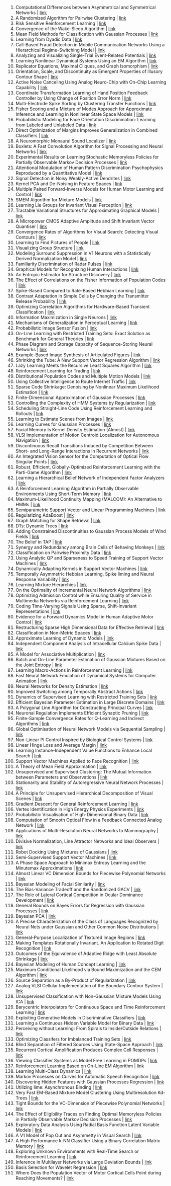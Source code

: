 1. Computational Differences between Asymmetrical and Symmetrical Networks | [link](/paper/1998/hash/020c8bfac8de160d4c5543b96d1fdede-Abstract.html)
2. A Randomized Algorithm for Pairwise Clustering | [link](/paper/1998/hash/06a81a4fb98d149f2d31c68828fa6eb2-Abstract.html)
3. Risk Sensitive Reinforcement Learning | [link](/paper/1998/hash/076023edc9187cf1ac1f1163470e479a-Abstract.html)
4. Convergence of the Wake-Sleep Algorithm | [link](/paper/1998/hash/0771fc6f0f4b1d7d1bb73bbbe14e0e31-Abstract.html)
5. Mean Field Methods for Classification with Gaussian Processes | [link](/paper/1998/hash/08040837089cdf46631a10aca5258e16-Abstract.html)
6. Learning from Dyadic Data | [link](/paper/1998/hash/0c8ce55163055c4da50a81e0a273468c-Abstract.html)
7. Call-Based Fraud Detection in Mobile Communication Networks Using a Hierarchical Regime-Switching Model | [link](/paper/1998/hash/0c9ebb2ded806d7ffda75cd0b95eb70c-Abstract.html)
8. Analyzing and Visualizing Single-Trial Event-Related Potentials | [link](/paper/1998/hash/0d4f4805c36dc6853edfa4c7e1638b48-Abstract.html)
9. Learning Nonlinear Dynamical Systems Using an EM Algorithm | [link](/paper/1998/hash/0ebcc77dc72360d0eb8e9504c78d38bd-Abstract.html)
10. Replicator Equations, Maximal Cliques, and Graph Isomorphism | [link](/paper/1998/hash/0f3d014eead934bbdbacb62a01dc4831-Abstract.html)
11. Orientation, Scale, and Discontinuity as Emergent Properties of Illusory Contour Shape | [link](/paper/1998/hash/109d2dd3608f669ca17920c511c2a41e-Abstract.html)
12. Active Noise Canceling Using Analog Neuro-Chip with On-Chip Learning Capability | [link](/paper/1998/hash/1373b284bc381890049e92d324f56de0-Abstract.html)
13. Coordinate Transformation Learning of Hand Position Feedback Controller by Using Change of Position Error Norm | [link](/paper/1998/hash/1415db70fe9ddb119e23e9b2808cde38-Abstract.html)
14. Multi-Electrode Spike Sorting by Clustering Transfer Functions | [link](/paper/1998/hash/1714726c817af50457d810aae9d27a2e-Abstract.html)
15. Fisher Scoring and a Mixture of Modes Approach for Approximate Inference and Learning in Nonlinear State Space Models | [link](/paper/1998/hash/17e23e50bedc63b4095e3d8204ce063b-Abstract.html)
16. Probabilistic Modeling for Face Orientation Discrimination: Learning from Labeled and Unlabeled Data | [link](/paper/1998/hash/18d10dc6e666eab6de9215ae5b3d54df-Abstract.html)
17. Direct Optimization of Margins Improves Generalization in Combined Classifiers | [link](/paper/1998/hash/18ead4c77c3f40dabf9735432ac9d97a-Abstract.html)
18. A Neuromorphic Monaural Sound Localizer | [link](/paper/1998/hash/1baff70e2669e8376347efd3a874a341-Abstract.html)
19. Boxlets: A Fast Convolution Algorithm for Signal Processing and Neural Networks | [link](/paper/1998/hash/1bc0249a6412ef49b07fe6f62e6dc8de-Abstract.html)
20. Experimental Results on Learning Stochastic Memoryless Policies for Partially Observable Markov Decision Processes | [link](/paper/1998/hash/1cd3882394520876dc88d1472aa2a93f-Abstract.html)
21. Attentional Modulation of Human Pattern Discrimination Psychophysics Reproduced by a Quantitative Model | [link](/paper/1998/hash/204da255aea2cd4a75ace6018fad6b4d-Abstract.html)
22. Signal Detection in Noisy Weakly-Active Dendrites | [link](/paper/1998/hash/21fe5b8ba755eeaece7a450849876228-Abstract.html)
23. Kernel PCA and De-Noising in Feature Spaces | [link](/paper/1998/hash/226d1f15ecd35f784d2a20c3ecf56d7f-Abstract.html)
24. Multiple Paired Forward-Inverse Models for Human Motor Learning and Control | [link](/paper/1998/hash/228499b55310264a8ea0e27b6e7c6ab6-Abstract.html)
25. SMEM Algorithm for Mixture Models | [link](/paper/1998/hash/253f7b5d921338af34da817c00f42753-Abstract.html)
26. Learning Lie Groups for Invariant Visual Perception | [link](/paper/1998/hash/277281aada22045c03945dcb2ca6f2ec-Abstract.html)
27. Tractable Variational Structures for Approximating Graphical Models | [link](/paper/1998/hash/297fa7777981f402dbba17e9f29e292d-Abstract.html)
28. A Micropower CMOS Adaptive Amplitude and Shift Invariant Vector Quantiser | [link](/paper/1998/hash/29921001f2f04bd3baee84a12e98098f-Abstract.html)
29. Convergence Rates of Algorithms for Visual Search: Detecting Visual Contours | [link](/paper/1998/hash/2b3bf3eee2475e03885a110e9acaab61-Abstract.html)
30. Learning to Find Pictures of People | [link](/paper/1998/hash/309fee4e541e51de2e41f21bebb342aa-Abstract.html)
31. Visualizing Group Structure | [link](/paper/1998/hash/351b33587c5fdd93bd42ef7ac9995a28-Abstract.html)
32. Modeling Surround Suppression in V1 Neurons with a Statistically Derived Normalization Model | [link](/paper/1998/hash/35309226eb45ec366ca86a4329a2b7c3-Abstract.html)
33. Familiarity Discrimination of Radar Pulses | [link](/paper/1998/hash/35464c848f410e55a13bb9d78e7fddd0-Abstract.html)
34. Graphical Models for Recognizing Human Interactions | [link](/paper/1998/hash/3a20f62a0af1aa152670bab3c602feed-Abstract.html)
35. An Entropic Estimator for Structure Discovery | [link](/paper/1998/hash/3fb451ca2e89b3a13095b059d8705b15-Abstract.html)
36. The Effect of Correlations on the Fisher Information of Population Codes | [link](/paper/1998/hash/41a60377ba920919939d83326ebee5a1-Abstract.html)
37. Spike-Based Compared to Rate-Based Hebbian Learning | [link](/paper/1998/hash/42a3964579017f3cb42b26605b9ae8ef-Abstract.html)
38. Contrast Adaptation in Simple Cells by Changing the Transmitter Release Probability | [link](/paper/1998/hash/42d6c7d61481d1c21bd1635f59edae05-Abstract.html)
39. Optimizing Correlation Algorithms for Hardware-Based Transient Classification | [link](/paper/1998/hash/4462bf0ddbe0d0da40e1e828ebebeb11-Abstract.html)
40. Information Maximization in Single Neurons | [link](/paper/1998/hash/452bf208bf901322968557227b8f6efe-Abstract.html)
41. Mechanisms of Generalization in Perceptual Learning | [link](/paper/1998/hash/46031b3d04dc90994ca317a7c55c4289-Abstract.html)
42. Probabilistic Image Sensor Fusion | [link](/paper/1998/hash/490640b43519c77281cb2f8471e61a71-Abstract.html)
43. On-Line Learning with Restricted Training Sets: Exact Solution as Benchmark for General Theories | [link](/paper/1998/hash/495dabfd0ca768a3c3abd672079f48b6-Abstract.html)
44. Phase Diagram and Storage Capacity of Sequence-Storing Neural Networks | [link](/paper/1998/hash/49af6c4e558a7569d80eee2e035e2bd7-Abstract.html)
45. Example-Based Image Synthesis of Articulated Figures | [link](/paper/1998/hash/49b8b4f95f02e055801da3b4f58e28b7-Abstract.html)
46. Shrinking the Tube: A New Support Vector Regression Algorithm | [link](/paper/1998/hash/4d6e4749289c4ec58c0063a90deb3964-Abstract.html)
47. Lazy Learning Meets the Recursive Least Squares Algorithm | [link](/paper/1998/hash/4dcf435435894a4d0972046fc566af76-Abstract.html)
48. Reinforcement Learning for Trading | [link](/paper/1998/hash/4e6cd95227cb0c280e99a195be5f6615-Abstract.html)
49. Distributional Population Codes and Multiple Motion Models | [link](/paper/1998/hash/4e9cec1f583056459111d63e24f3b8ef-Abstract.html)
50. Using Collective Intelligence to Route Internet Traffic | [link](/paper/1998/hash/5129a5ddcd0dcd755232baa04c231698-Abstract.html)
51. Sparse Code Shrinkage: Denoising by Nonlinear Maximum Likelihood Estimation | [link](/paper/1998/hash/52947e0ade57a09e4a1386d08f17b656-Abstract.html)
52. Finite-Dimensional Approximation of Gaussian Processes | [link](/paper/1998/hash/55c567fd4395ecef6d936cf77b8d5b2b-Abstract.html)
53. Controlling the Complexity of HMM Systems by Regularization | [link](/paper/1998/hash/5607fe8879e4fd269e88387e8cb30b7e-Abstract.html)
54. Scheduling Straight-Line Code Using Reinforcement Learning and Rollouts | [link](/paper/1998/hash/596f713f9a7376fe90a62abaaedecc2d-Abstract.html)
55. Learning to Estimate Scenes from Images | [link](/paper/1998/hash/5c50b4df4b176845cd235b6a510c6903-Abstract.html)
56. Learning Curves for Gaussian Processes | [link](/paper/1998/hash/5cbdfd0dfa22a3fca7266376887f549b-Abstract.html)
57. Facial Memory Is Kernel Density Estimation (Almost) | [link](/paper/1998/hash/5cce8dede893813f879b873962fb669f-Abstract.html)
58. VLSI Implementation of Motion Centroid Localization for Autonomous Navigation | [link](/paper/1998/hash/6490791e7abf6b29a381288cc23a8223-Abstract.html)
59. Discontinuous Recall Transitions Induced by Competition Between Short- and Long-Range Interactions in Recurrent Networks | [link](/paper/1998/hash/655ea4bd3b5736d88afc30c9212ccddf-Abstract.html)
60. An Integrated Vision Sensor for the Computation of Optical Flow Singular Points | [link](/paper/1998/hash/69d658d0b2859e32cd4dc3b970c8496c-Abstract.html)
61. Robust, Efficient, Globally-Optimized Reinforcement Learning with the Parti-Game Algorithm | [link](/paper/1998/hash/6b8eba43551742214453411664a0dcc8-Abstract.html)
62. Learning a Hierarchical Belief Network of Independent Factor Analyzers | [link](/paper/1998/hash/6ba3af5d7b2790e73f0de32e5c8c1798-Abstract.html)
63. A Reinforcement Learning Algorithm in Partially Observable Environments Using Short-Term Memory | [link](/paper/1998/hash/6d3a1e06d6a06349436bc054313b648c-Abstract.html)
64. Maximum-Likelihood Continuity Mapping (MALCOM): An Alternative to HMMs | [link](/paper/1998/hash/6dd4e10e3296fa63738371ec0d5df818-Abstract.html)
65. Semiparametric Support Vector and Linear Programming Machines | [link](/paper/1998/hash/70efba66d3d8d53194fb1a8446ae07fa-Abstract.html)
66. Regularizing AdaBoost | [link](/paper/1998/hash/71a58e8cb75904f24cde464161c3e766-Abstract.html)
67. Graph Matching for Shape Retrieval | [link](/paper/1998/hash/729c68884bd359ade15d5f163166738a-Abstract.html)
68. DTs: Dynamic Trees | [link](/paper/1998/hash/748ba69d3e8d1af87f84fee909eef339-Abstract.html)
69. Adding Constrained Discontinuities to Gaussian Process Models of Wind Fields | [link](/paper/1998/hash/77f959f119f4fb2321e9ce801e2f5163-Abstract.html)
70. The Belief in TAP | [link](/paper/1998/hash/7949e456002b28988d38185bd30e77fd-Abstract.html)
71. Synergy and Redundancy among Brain Cells of Behaving Monkeys | [link](/paper/1998/hash/7a6a74cbe87bc60030a4bd041dd47b78-Abstract.html)
72. Classification on Pairwise Proximity Data | [link](/paper/1998/hash/7bd28f15a49d5e5848d6ec70e584e625-Abstract.html)
73. Using Analytic QP and Sparseness to Speed Training of Support Vector Machines | [link](/paper/1998/hash/7e1d842d0f7ee600116ffc6b2d87d83f-Abstract.html)
74. Dynamically Adapting Kernels in Support Vector Machines | [link](/paper/1998/hash/7fb8ceb3bd59c7956b1df66729296a4c-Abstract.html)
75. Temporally Asymmetric Hebbian Learning, Spike liming and Neural Response Variability | [link](/paper/1998/hash/806beafe154032a5b818e97b4420ad98-Abstract.html)
76. Learning Mixture Hierarchies | [link](/paper/1998/hash/819c9fbfb075d62a16393b9fe4fcbaa5-Abstract.html)
77. On the Optimality of Incremental Neural Network Algorithms | [link](/paper/1998/hash/81c8727c62e800be708dbf37c4695dff-Abstract.html)
78. Optimizing Admission Control while Ensuring Quality of Service in Multimedia Networks via Reinforcement Learning | [link](/paper/1998/hash/83e8ef518174e1eb6be4a0778d050c9d-Abstract.html)
79. Coding Time-Varying Signals Using Sparse, Shift-Invariant Representations | [link](/paper/1998/hash/83f2550373f2f19492aa30fbd5b57512-Abstract.html)
80. Evidence for a Forward Dynamics Model in Human Adaptive Motor Control | [link](/paper/1998/hash/86df7dcfd896fcaf2674f757a2463eba-Abstract.html)
81. Restructuring Sparse High Dimensional Data for Effective Retrieval | [link](/paper/1998/hash/87ec2f451208df97228105657edb717f-Abstract.html)
82. Classification in Non-Metric Spaces | [link](/paper/1998/hash/88a199611ac2b85bd3f76e8ee7e55650-Abstract.html)
83. Approximate Learning of Dynamic Models | [link](/paper/1998/hash/894b77f805bd94d292574c38c5d628d5-Abstract.html)
84. Independent Component Analysis of Intracellular Calcium Spike Data | [link](/paper/1998/hash/89ae0fe22c47d374bc9350ef99e01685-Abstract.html)
85. A Model for Associative Multiplication | [link](/paper/1998/hash/8a146f1a3da4700cbf03cdc55e2daae6-Abstract.html)
86. Batch and On-Line Parameter Estimation of Gaussian Mixtures Based on the Joint Entropy | [link](/paper/1998/hash/8c00dee24c9878fea090ed070b44f1ab-Abstract.html)
87. Learning Macro-Actions in Reinforcement Learning | [link](/paper/1998/hash/8f19793b2671094e63a15ab883d50137-Abstract.html)
88. Fast Neural Network Emulation of Dynamical Systems for Computer Animation | [link](/paper/1998/hash/92af93f73faf3cefc129b6bc55a748a9-Abstract.html)
89. Neural Networks for Density Estimation | [link](/paper/1998/hash/9327969053c0068dd9e07c529866b94d-Abstract.html)
90. Improved Switching among Temporally Abstract Actions | [link](/paper/1998/hash/9597353e41e6957b5e7aa79214fcb256-Abstract.html)
91. Dynamics of Supervised Learning with Restricted Training Sets | [link](/paper/1998/hash/95d309f0b035d97f69902e7972c2b2e6-Abstract.html)
92. Efficient Bayesian Parameter Estimation in Large Discrete Domains | [link](/paper/1998/hash/962e56a8a0b0420d87272a682bfd1e53-Abstract.html)
93. A Polygonal Line Algorithm for Constructing Principal Curves | [link](/paper/1998/hash/97d0145823aeb8ed80617be62e08bdcc-Abstract.html)
94. Neuronal Regulation Implements Efficient Synaptic Pruning | [link](/paper/1998/hash/98986c005e5def2da341b4e0627d4712-Abstract.html)
95. Finite-Sample Convergence Rates for Q-Learning and Indirect Algorithms | [link](/paper/1998/hash/99adff456950dd9629a5260c4de21858-Abstract.html)
96. Global Optimisation of Neural Network Models via Sequential Sampling | [link](/paper/1998/hash/9c19a2aa1d84e04b0bd4bc888792bd1e-Abstract.html)
97. Non-Linear PI Control Inspired by Biological Control Systems | [link](/paper/1998/hash/9e984c108157cea74c894b5cf34efc44-Abstract.html)
98. Linear Hinge Loss and Average Margin | [link](/paper/1998/hash/a14ac55a4f27472c5d894ec1c3c743d2-Abstract.html)
99. Learning Instance-Independent Value Functions to Enhance Local Search | [link](/paper/1998/hash/a1afc58c6ca9540d057299ec3016d726-Abstract.html)
100. Support Vector Machines Applied to Face Recognition | [link](/paper/1998/hash/a2cc63e065705fe938a4dda49092966f-Abstract.html)
101. A Theory of Mean Field Approximation | [link](/paper/1998/hash/a368b0de8b91cfb3f91892fbf1ebd4b2-Abstract.html)
102. Unsupervised and Supervised Clustering: The Mutual Information between Parameters and Observations | [link](/paper/1998/hash/a981f2b708044d6fb4a71a1463242520-Abstract.html)
103. Stationarity and Stability of Autoregressive Neural Network Processes | [link](/paper/1998/hash/aa486f25175cbdc3854151288a645c19-Abstract.html)
104. A Principle for Unsupervised Hierarchical Decomposition of Visual Scenes | [link](/paper/1998/hash/ab541d874c7bc19ab77642849e02b89f-Abstract.html)
105. Gradient Descent for General Reinforcement Learning | [link](/paper/1998/hash/af5afd7f7c807171981d443ad4f4f648-Abstract.html)
106. Vertex Identification in High Energy Physics Experiments | [link](/paper/1998/hash/aff0a6a4521232970b2c1cf539ad0a19-Abstract.html)
107. Probabilistic Visualisation of High-Dimensional Binary Data | [link](/paper/1998/hash/b132ecc1609bfcf302615847c1caa69a-Abstract.html)
108. Computation of Smooth Optical Flow in a Feedback Connected Analog Network | [link](/paper/1998/hash/b2dd140336c9df867c087a29b2e66034-Abstract.html)
109. Applications of Multi-Resolution Neural Networks to Mammography | [link](/paper/1998/hash/b5488aeff42889188d03c9895255cecc-Abstract.html)
110. Divisive Normalization, Line Attractor Networks and Ideal Observers | [link](/paper/1998/hash/b5a1fc2085986034e448d2ccc5bb9703-Abstract.html)
111. Robot Docking Using Mixtures of Gaussians | [link](/paper/1998/hash/b60c5ab647a27045b462934977ccad9a-Abstract.html)
112. Semi-Supervised Support Vector Machines | [link](/paper/1998/hash/b710915795b9e9c02cf10d6d2bdb688c-Abstract.html)
113. A Phase Space Approach to Minimax Entropy Learning and the Minutemax Approximations | [link](/paper/1998/hash/bc573864331a9e42e4511de6f678aa83-Abstract.html)
114. Almost Linear VC Dimension Bounds for Piecewise Polynomial Networks | [link](/paper/1998/hash/bc7316929fe1545bf0b98d114ee3ecb8-Abstract.html)
115. Bayesian Modeling of Facial Similarity | [link](/paper/1998/hash/bcb41ccdc4363c6848a1d760f26c28a0-Abstract.html)
116. The Bias-Variance Tradeoff and the Randomized GACV | [link](/paper/1998/hash/bffc98347ee35b3ead06728d6f073c68-Abstract.html)
117. The Role of Lateral Cortical Competition in Ocular Dominance Development | [link](/paper/1998/hash/c559da2ba967eb820766939a658022c8-Abstract.html)
118. General Bounds on Bayes Errors for Regression with Gaussian Processes | [link](/paper/1998/hash/c7af0926b294e47e52e46cfebe173f20-Abstract.html)
119. Bayesian PCA | [link](/paper/1998/hash/c88d8d0a6097754525e02c2246d8d27f-Abstract.html)
120. A Precise Characterization of the Class of Languages Recognized by Neural Nets under Gaussian and Other Common Noise Distributions | [link](/paper/1998/hash/cb8acb1dc9821bf74e6ca9068032d623-Abstract.html)
121. General-Purpose Localization of Textured Image Regions | [link](/paper/1998/hash/cda72177eba360ff16b7f836e2754370-Abstract.html)
122. Making Templates Rotationally Invariant. An Application to Rotated Digit Recognition | [link](/paper/1998/hash/ced556cd9f9c0c8315cfbe0744a3baf0-Abstract.html)
123. Outcomes of the Equivalence of Adaptive Ridge with Least Absolute Shrinkage | [link](/paper/1998/hash/cfa5301358b9fcbe7aa45b1ceea088c6-Abstract.html)
124. Bayesian Modeling of Human Concept Learning | [link](/paper/1998/hash/d010396ca8abf6ead8cacc2c2f2f26c7-Abstract.html)
125. Maximum Conditional Likelihood via Bound Maximization and the CEM Algorithm | [link](/paper/1998/hash/d1a69640d53a32a9fb13e93d1c8f3104-Abstract.html)
126. Source Separation as a By-Product of Regularization | [link](/paper/1998/hash/d1dc3a8270a6f9394f88847d7f0050cf-Abstract.html)
127. Analog VLSI Cellular Implementation of the Boundary Contour System | [link](/paper/1998/hash/d63fbf8c3173730f82b150c5ef38b8ff-Abstract.html)
128. Unsupervised Classification with Non-Gaussian Mixture Models Using ICA | [link](/paper/1998/hash/d72fbbccd9fe64c3a14f85d225a046f4-Abstract.html)
129. Barycentric Interpolators for Continuous Space and Time Reinforcement Learning | [link](/paper/1998/hash/d961e9f236177d65d21100592edb0769-Abstract.html)
130. Exploiting Generative Models in Discriminative Classifiers | [link](/paper/1998/hash/db1915052d15f7815c8b88e879465a1e-Abstract.html)
131. Learning a Continuous Hidden Variable Model for Binary Data | [link](/paper/1998/hash/dc5c768b5dc76a084531934b34601977-Abstract.html)
132. Perceiving without Learning: From Spirals to Inside/Outside Relations | [link](/paper/1998/hash/dca5672ff3444c7e997aa9a2c4eb2094-Abstract.html)
133. Optimizing Classifers for Imbalanced Training Sets | [link](/paper/1998/hash/df12ecd077efc8c23881028604dbb8cc-Abstract.html)
134. Blind Separation of Filtered Sources Using State-Space Approach | [link](/paper/1998/hash/dfa92d8f817e5b08fcaafb50d03763cf-Abstract.html)
135. Recurrent Cortical Amplification Produces Complex Cell Responses | [link](/paper/1998/hash/e60e81c4cbe5171cd654662d9887aec2-Abstract.html)
136. Viewing Classifier Systems as Model Free Learning in POMDPs | [link](/paper/1998/hash/e655c7716a4b3ea67f48c6322fc42ed6-Abstract.html)
137. Reinforcement Learning Based on On-Line EM Algorithm | [link](/paper/1998/hash/e9fd7c2c6623306db59b6aef5c0d5cac-Abstract.html)
138. Learning Multi-Class Dynamics | [link](/paper/1998/hash/ebb71045453f38676c40deb9864f811d-Abstract.html)
139. Markov Processes on Curves for Automatic Speech Recognition | [link](/paper/1998/hash/ebd6d2f5d60ff9afaeda1a81fc53e2d0-Abstract.html)
140. Discovering Hidden Features with Gaussian Processes Regression | [link](/paper/1998/hash/ed4227734ed75d343320b6a5fd16ce57-Abstract.html)
141. Utilizing lime: Asynchronous Binding | [link](/paper/1998/hash/efb76cff97aaf057654ef2f38cd77d73-Abstract.html)
142. Very Fast EM-Based Mixture Model Clustering Using Multiresolution Kd-Trees | [link](/paper/1998/hash/f187a23c3ee681ef6913f31fd6d6446b-Abstract.html)
143. Tight Bounds for the VC-Dimension of Piecewise Polynomial Networks | [link](/paper/1998/hash/f18a6d1cde4b205199de8729a6637b42-Abstract.html)
144. The Effect of Eligibility Traces on Finding Optimal Memoryless Policies in Partially Observable Markov Decision Processes | [link](/paper/1998/hash/f3173935ed8ac4bf073c1bcd63171f8a-Abstract.html)
145. Exploratory Data Analysis Using Radial Basis Function Latent Variable Models | [link](/paper/1998/hash/f337d999d9ad116a7b4f3d409fcc6480-Abstract.html)
146. A V1 Model of Pop Out and Asymmetty in Visual Search | [link](/paper/1998/hash/f60bb6bb4c96d4df93c51bd69dcc15a0-Abstract.html)
147. A High Performance k-NN Classifier Using a Binary Correlation Matrix Memory | [link](/paper/1998/hash/fa1e9c965314ccd7810fb5ea838303e5-Abstract.html)
148. Exploring Unknown Environments with Real-Time Search or Reinforcement Learning | [link](/paper/1998/hash/faafda66202d234463057972460c04f5-Abstract.html)
149. Inference in Multilayer Networks via Large Deviation Bounds | [link](/paper/1998/hash/facf9f743b083008a894eee7baa16469-Abstract.html)
150. Basis Selection for Wavelet Regression | [link](/paper/1998/hash/fc528592c3858f90196fbfacc814f235-Abstract.html)
151. Where Does the Population Vector of Motor Cortical Cells Point during Reaching Movements? | [link](/paper/1998/hash/fcdf25d6e191893e705819b177cddea0-Abstract.html)